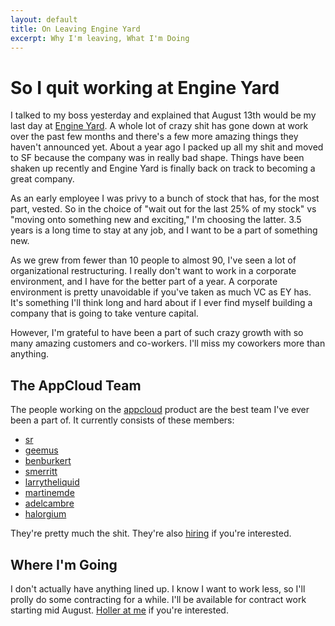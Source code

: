 ```yaml
---
layout: default
title: On Leaving Engine Yard
excerpt: Why I'm leaving, What I'm Doing
---
```


So I quit working at Engine Yard
================================

I talked to my boss yesterday and explained that August 13th would be my last
day at [Engine Yard].  A whole lot of crazy shit has gone down at work over the
past few months and there's a few more amazing things they haven't announced
yet.  About a year ago I packed up all my shit and moved to SF because the
company was in really bad shape.  Things have been shaken up recently and
Engine Yard is finally back on track to becoming a great company.

As an early employee I was privy to a bunch of stock that has, for the most
part, vested.  So in the choice of "wait out for the last 25% of my stock" vs
"moving onto something new and exciting," I'm choosing the latter.  3.5 years
is a long time to stay at any job, and I want to be a part of something new.

As we grew from fewer than 10 people to almost 90, I've seen a lot of
organizational restructuring.  I really don't want to work in a corporate
environment, and I have for the better part of a year.  A corporate environment
is pretty unavoidable if you've taken as much VC as EY has.  It's something
I'll think long and hard about if I ever find myself building a company that is
going to take venture capital.

However, I'm grateful to have been a part of such crazy growth with so many
amazing customers and co-workers.  I'll miss my coworkers more than anything.

The AppCloud Team
-----------------

The people working on the [appcloud] product are the best team I've ever been a
part of.  It currently consists of these members:

* [sr]
* [geemus]
* [benburkert]
* [smerritt]
* [larrytheliquid]
* [martinemde]
* [adelcambre]
* [halorgium]

They're pretty much the shit.  They're also [hiring] if you're interested.

Where I'm Going
---------------

I don't actually have anything lined up.  I know I want to work less, so I'll
prolly do some contracting for a while.  I'll be available for contract work
starting mid August.  [Holler at me] if you're interested.

[sr]: http://github.com/sr
[hiring]: http://www.engineyard.com/company/careers/ruby-engineers
[geemus]: http://github.com/geemus
[appcloud]: http://www.engineyard.com/products/appcloud
[smerritt]: http://github.com/smerritt
[halorgium]: http://github.com/halorgium
[martinemde]: http://github.com/martinemde
[adelcambre]: http://github.com/adelcambre
[benburkert]: http://github.com/benburkert
[Engine Yard]: http://engineyard.com
[holler at me]: mailto:atmos@atmos.org
[larrytheliquid]: http://github.com/larrytheliquid
